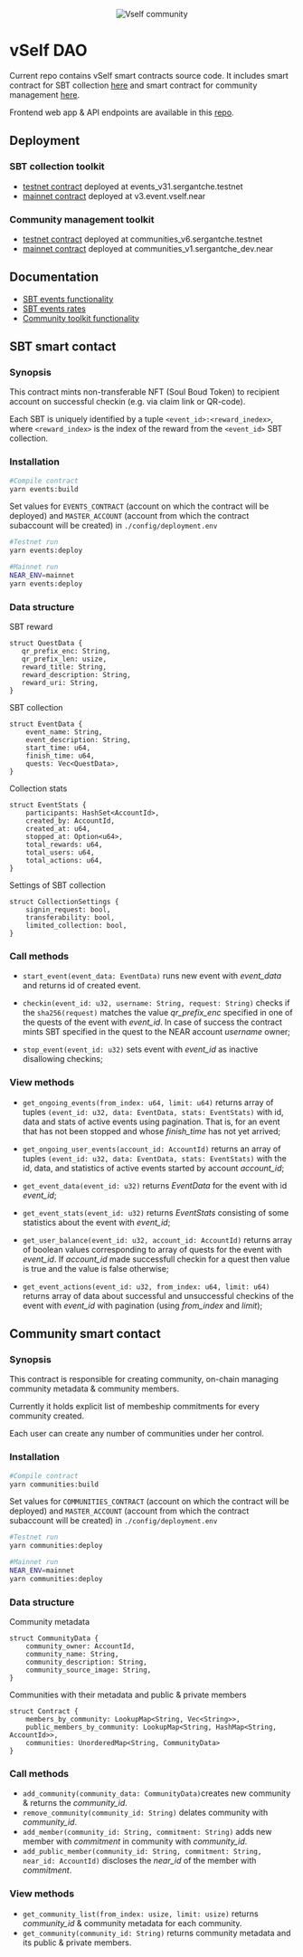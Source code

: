 <p align="center">
  <img src="https://github.com/vself-project/.github/blob/master/images/vSelf%20community.png" alt="Vself community"/>
</p>

# vSelf DAO

Current repo contains vSelf smart contracts source code. It includes smart contract for SBT collection [here](https://github.com/vself-project/vself-dao/tree/events_v2/contracts/events) and smart contract for community management [here](https://github.com/vself-project/vself-dao/tree/events_v2/contracts/communities).

Frontend web app & API endpoints are available in this [repo](https://github.com/vself-project/vself-beta).

## Deployment

### SBT collection toolkit

- [testnet contract](https://explorer.testnet.near.org/accounts/events_v31.sergantche.testnet) deployed at events_v31.sergantche.testnet
- [mainnet contract](https://explorer.near.org/accounts/v3.event.vself.near) deployed at v3.event.vself.near

### Community management toolkit

- [testnet contract](https://explorer.testnet.near.org/accounts/communities_v6.sergantche.testnet) deployed at communities_v6.sergantche.testnet
- [mainnet contract](https://explorer.near.org/accounts/communities_v1.sergantche_dev.near) deployed at communities_v1.sergantche_dev.near

## Documentation

- [SBT events functionality](https://vself-project.gitbook.io/vself-project-documentation/sbt-collection-toolkit)
- [SBT events rates](https://vself-project.gitbook.io/vself-project-documentation/sbt-collection-toolkit/payment)
- [Community toolkit functionality](https://vself-project.gitbook.io/vself-project-documentation/sbt-collection-toolkit)

## SBT smart contact

### Synopsis

This contract mints non-transferable NFT (Soul Boud Token) to recipient account on successful checkin (e.g. via claim link or QR-code).

Each SBT is uniquely identified by a tuple `<event_id>:<reward_inedex>`, where `<reward_index>` is the index of the reward from the `<event_id>` SBT collection.

### Installation

```bash
#Compile contract
yarn events:build
```

Set values for `EVENTS_CONTRACT` (account on which the contract will be deployed) and `MASTER_ACCOUNT` (account from which the contract subaccount will be created) in `./config/deployment.env`

```bash
#Testnet run
yarn events:deploy
```

```bash
#Mainnet run
NEAR_ENV=mainnet
yarn events:deploy
```

### Data structure

SBT reward

```
struct QuestData {
   qr_prefix_enc: String,
   qr_prefix_len: usize,
   reward_title: String,
   reward_description: String,
   reward_uri: String,
}
```

SBT collection

```
struct EventData {
    event_name: String,
    event_description: String,
    start_time: u64,
    finish_time: u64,
    quests: Vec<QuestData>,
}
```

Collection stats

```
struct EventStats {
    participants: HashSet<AccountId>,
    created_by: AccountId,
    created_at: u64,
    stopped_at: Option<u64>,
    total_rewards: u64,
    total_users: u64,
    total_actions: u64,
}
```
Settings of SBT collection
```
struct CollectionSettings {
    signin_request: bool,
    transferability: bool,
    limited_collection: bool,
}
```


### Call methods

- `start_event(event_data: EventData)` runs new event with _event_data_ and returns id of created event.

- `checkin(event_id: u32, username: String, request: String)` checks if the `sha256(request)` matches the value _qr_prefix_enc_ specified in one of the quests of the event with _event_id_. In case of success the contract mints SBT specified in the quest to the NEAR account _username_ owner;

- `stop_event(event_id: u32)` sets event with _event_id_ as inactive disallowing checkins;

### View methods

- `get_ongoing_events(from_index: u64, limit: u64)` returns array of tuples `(event_id: u32, data: EventData, stats: EventStats)` with id, data and stats of active events using pagination. That is, for an event that has not been stopped and whose _finish_time_ has not yet arrived;

- `get_ongoing_user_events(account_id: AccountId)` returns an array of tuples `(event_id: u32, data: EventData, stats: EventStats)` with the id, data, and statistics of active events started by account _account_id_;

- `get_event_data(event_id: u32)` returns _EventData_ for the event with id _event_id_;

- `get_event_stats(event_id: u32)` returns _EventStats_ consisting of some statistics about the event with _event_id_;

- `get_user_balance(event_id: u32, account_id: AccountId)` returns array of boolean values corresponding to array of quests for the event with _event_id_. If _account_id_ made successfull checkin for a quest then value is true and the value is false otherwise;

- `get_event_actions(event_id: u32, from_index: u64, limit: u64)` returns array of data about successful and unsuccessful checkins of the event with _event_id_ with pagination (using _from_index_ and _limit_);

## Community smart contact

### Synopsis

This contract is responsible for creating community, on-chain managing community metadata & community members.

Currently it holds explicit list of membeship commitments for every community created.

Each user can create any number of communities under her control.

### Installation

```bash
#Compile contract
yarn communities:build
```

Set values for `COMMUNITIES_CONTRACT` (account on which the contract will be deployed) and `MASTER_ACCOUNT` (account from which the contract subaccount will be created) in `./config/deployment.env`

```bash
#Testnet run
yarn communities:deploy
```

```bash
#Mainnet run
NEAR_ENV=mainnet
yarn communities:deploy
```

### Data structure

Community metadata

```
struct CommunityData {
    community_owner: AccountId,
    community_name: String,
    community_description: String,
    community_source_image: String,
}
```

Communities with their metadata and public & private members

```
struct Contract {
    members_by_community: LookupMap<String, Vec<String>>,
    public_members_by_community: LookupMap<String, HashMap<String, AccountId>>,
    communities: UnorderedMap<String, CommunityData>
}
```

### Call methods

- `add_community(community_data: CommunityData)`creates new community & returns the _community_id_.
- `remove_community(community_id: String)` delates community with _community_id_.
- `add_member(community_id: String, commitment: String)` adds new member with _commitment_ in community with _community_id_.
- `add_public_member(community_id: String, commitment: String, near_id: AccountId)` discloses the _near_id_ of the member with _commitment_.

### View methods

- `get_community_list(from_index: usize, limit: usize)` returns _community_id_ & community metadata for each community.
- `get_community(community_id: String)` returns community metadata and its public & private members.
